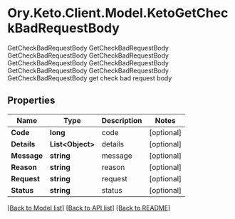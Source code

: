 # Ory.Keto.Client.Model.KetoGetCheckBadRequestBody
GetCheckBadRequestBody GetCheckBadRequestBody GetCheckBadRequestBody GetCheckBadRequestBody GetCheckBadRequestBody GetCheckBadRequestBody GetCheckBadRequestBody GetCheckBadRequestBody GetCheckBadRequestBody get check bad request body

## Properties

Name | Type | Description | Notes
------------ | ------------- | ------------- | -------------
**Code** | **long** | code | [optional] 
**Details** | **List&lt;Object&gt;** | details | [optional] 
**Message** | **string** | message | [optional] 
**Reason** | **string** | reason | [optional] 
**Request** | **string** | request | [optional] 
**Status** | **string** | status | [optional] 

[[Back to Model list]](../README.md#documentation-for-models) [[Back to API list]](../README.md#documentation-for-api-endpoints) [[Back to README]](../README.md)

